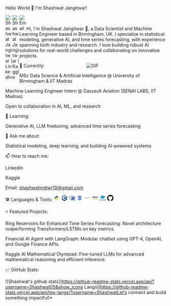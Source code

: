 Hello World 👋 I'm Shashwat Jangitwar!

<a href="https://www.linkedin.com/in/shashwat-jangitwar"> <img align="left" alt="Shashwat Jangitwar | LinkedIn" width="22px" src="https://cdn.jsdelivr.net/npm/simple-icons@v3/icons/linkedin.svg" /> </a> <a href="https://kaggle.com/shashwatjangitwar"> <img align="left" alt="Shashwat Jangitwar | Kaggle" width="22px" src="https://cdn.jsdelivr.net/npm/simple-icons@v3/icons/kaggle.svg" /> </a> <a href="mailto:shashwatjngtwr10@gmail.com"> <img align="left" alt="Email" width="22px" src="https://cdn.jsdelivr.net/npm/simple-icons@v3/icons/gmail.svg" /> </a> <br/> <br/>
Hi, I'm Shashwat Jangitwar 🙌, a Data Scientist and Machine Learning Engineer based in Birmingham, UK.
I specialize in statistical modeling, generative AI, and time series forecasting, with experience spanning both industry and research. I love building robust AI solutions for real-world challenges and collaborating on innovative projects.

<img align="right" alt="GIF" src="https://media.giphy.com/media/USV0ym3bVWQJJmNu3N/giphy.gif" width="250"/>
🔭 Currently:

MSc Data Science & Artificial Intelligence @ University of Birmingham & IIT Madras

Machine Learning Engineer Intern @ Dassault Aviation (SENAI LABS, IIT Madras)

Open to collaboration in AI, ML, and research

🌱 Learning:

Generative AI, LLM finetuning, advanced time series forecasting

💬 Ask me about:

Statistical modeling, deep learning, and building AI-powered systems

📫 How to reach me:

LinkedIn

Kaggle

Email: shashwatjngtwr10@gmail.com

🛠 Languages & Tools:
<code><img height="20" src="https://raw.githubusercontent.com/github/explore/main/topics/python/python.png"></code>
<code><img height="20" src="https://raw.githubusercontent.com/github/explore/main/topics/cpp/cpp.png"></code>
<code><img height="20" src="https://raw.githubusercontent.com/github/explore/main/topics/r/r.png"></code>
<code><img height="20" src="https://raw.githubusercontent.com/github/explore/main/topics/sql/sql.png"></code>
<code><img height="20" src="https://raw.githubusercontent.com/github/explore/main/topics/pytorch/pytorch.png"></code>
<code><img height="20" src="https://raw.githubusercontent.com/github/explore/main/topics/aws/aws.png"></code>
<code><img height="20" src="https://raw.githubusercontent.com/github/explore/main/topics/docker/docker.png"></code>
<code><img height="20" src="https://raw.githubusercontent.com/github/explore/main/topics/github/github.png"></code>

⚡ Featured Projects:

Ring Reservoirs for Enhanced Time Series Forecasting: Novel architecture outperforming Transformers/LSTMs on key metrics.

Financial AI Agent with LangGraph: Modular chatbot using GPT-4, OpenAI, and Google Finance APIs.

Kaggle AI Mathematical Olympiad: Fine-tuned LLMs for advanced mathematical reasoning and efficient inference.

📈 GitHub Stats:

![Shashwat's github stats](https://github-readme-stats.vercel.app/api?username=Shashwat05&show_icons Langs](https://github-readme-stats.vercel.app/api/top-langs/?username=ShashwatLet’s connect and build something impactful!*
